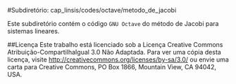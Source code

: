 #Subdiretório: cap_linsis/codes/octave/metodo_de_jacobi

Este subdiretório contém o código `GNU Octave` do método de Jacobi para sistemas lineares.

##Licença
Este trabalho está licenciado sob a Licença Creative Commons Atribuição-CompartilhaIgual 3.0 Não Adaptada. Para ver uma cópia desta licença, visite http://creativecommons.org/licenses/by-sa/3.0/ ou envie uma carta para Creative Commons, PO Box 1866, Mountain View, CA 94042, USA.
